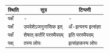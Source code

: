 | स्थिति | सूत्र | टिप्पणी |
| ----- | ------- | ------ |
| पक्षँ | - | - |
| पक्षँ | उपदेशेऽजनुनासिक इत् | अँ-इत्यस्य इत्संज्ञा |
| पक्षँ | शेषात् कर्तरि परस्मैपदम् | इति परस्मैपदम् |
| पक्ष् | तस्य लोपः | इत्संज्ञकस्य लोपः |
